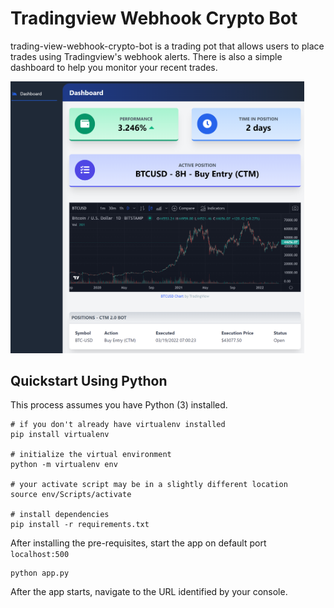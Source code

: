 # Tradingview Webhook Crypto Bot

trading-view-webhook-crypto-bot is a trading pot that allows users to place trades using Tradingview's webhook alerts. 
There is also a simple dashboard to help you monitor your recent trades.

<img src="img/preview.PNG" alt="preview" width="470"/>

## Quickstart Using Python

This process assumes you have Python (3) installed.

```
# if you don't already have virtualenv installed
pip install virtualenv

# initialize the virtual environment
python -m virtualenv env

# your activate script may be in a slightly different location
source env/Scripts/activate

# install dependencies
pip install -r requirements.txt
```

After installing the pre-requisites, start the app on default port `localhost:500`

```
python app.py
```

After the app starts, navigate to the URL identified by your console.
